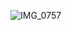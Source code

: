 ![IMG_0757](https://github.com/ModeratedNickname2-v2/ModeratedNickname2-v2/assets/123612634/e2bb98d0-a1ea-4375-82e7-92f0b56ee693)
